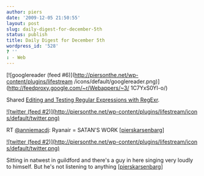 ```yaml
---
author: piers
date: '2009-12-05 21:50:55'
layout: post
slug: daily-digest-for-december-5th
status: publish
title: Daily Digest for December 5th
wordpress_id: '528'
? ''
: - Web
---
```


[![googlereader (feed #6)](http://piersonthe.net/wp-content/plugins/lifestream
/icons/default/googlereader.png)](http://feedproxy.google.com/~r/Webappers/~3/
1C7YxS0YI-o/)

Shared [Editing and Testing Regular Expressions with
RegExr](http://feedproxy.google.com/~r/Webappers/~3/1C7YxS0YI-o/).

[![twitter (feed #2)](http://piersonthe.net/wp-content/plugins/lifestream/icon
s/default/twitter.png)](http://twitter.com/pierskarsenbarg/statuses/6366604073
)

RT [@anniemacdj](http://www.twitter.com/anniemacdj): Ryanair = SATAN'S WORK
[[pierskarsenbarg](http://twitter.com/pierskarsenbarg/statuses/6366604073)]

[![twitter (feed #2)](http://piersonthe.net/wp-content/plugins/lifestream/icon
s/default/twitter.png)](http://twitter.com/pierskarsenbarg/statuses/6366623221
)

Sitting in natwest in guildford and there's a guy in here singing very loudly
to himself. But he's not listening to anything
[[pierskarsenbarg](http://twitter.com/pierskarsenbarg/statuses/6366623221)]

